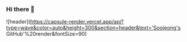 ### Hi there 👋
![header](https://capsule-render.vercel.app/api?type=wave&color=auto&height=300&section=header&text='Soojeong's GitHub'%20render&fontSize=90)
<!--
**Hongsoojeong/Hongsoojeong** is a ✨ _special_ ✨ repository because its `README.md` (this file) appears on your GitHub profile.

Here are some ideas to get you started:

- 🔭 I’m currently working on ...
- 🌱 I’m currently learning ...
- 👯 I’m looking to collaborate on ...
- 🤔 I’m looking for help with ...
- 💬 Ask me about ...
- 📫 How to reach me: ...
- 😄 Pronouns: ...
- ⚡ Fun fact: ...
-->
